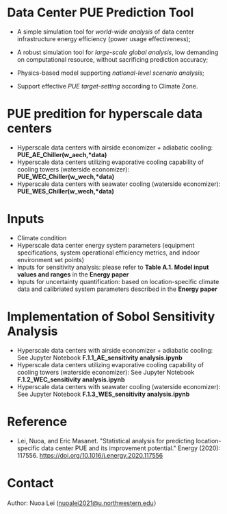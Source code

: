 # Data Center PUE Prediction Tool

* A simple simulation tool for *world-wide analysis* of data center infrastructure energy efficiency (power usage effectiveness);
  
* A robust simulation tool for *large-scale global analysis*, low demanding on computational resource, without sacrificing prediction accuracy;

* Physics-based model supporting *national-level scenario analysis*;

* Support effective *PUE target-setting* according to Climate Zone.

  
# PUE predition for hyperscale data centers

* Hyperscale data centers with airside economizer + adiabatic cooling: __PUE_AE_Chiller(w_aech,*data)__
* Hyperscale data centers utilizing evaporative cooling capability of cooling towers (waterside economizer): __PUE_WEC_Chiller(w_wech,*data)__
* Hyperscale data centers with seawater cooling (waterside economizer): __PUE_WES_Chiller(w_wech,*data)__

# Inputs

* Climate condition
* Hyperscale data center energy system parameters (equipment specifications, system operational efficiency metrics, and indoor environment set points)
* Inputs for sensitivity analysis: please refer to __Table A.1. Model input values and ranges__ in the __Energy paper__
* Inputs for uncertainty quantification: based on location-specific climate data and calibriated system parameters described in the __Energy paper__

# Implementation of Sobol Sensitivity Analysis

* Hyperscale data centers with airside economizer + adiabatic cooling: See Jupyter Notebook __F.1.1_AE_sensitivity analysis.ipynb__
* Hyperscale data centers utilizing evaporative cooling capability of cooling towers (waterside economizer): See Jupyter Notebook __F.1.2_WEC_sensitivity analysis.ipynb__
* Hyperscale data centers with seawater cooling (waterside economizer): See Jupyter Notebook __F.1.3_WES_sensitivity analysis.ipynb__


# Reference

* Lei, Nuoa, and Eric Masanet. "Statistical analysis for predicting location-specific data center PUE and its improvement potential." Energy (2020): 117556. https://doi.org/10.1016/j.energy.2020.117556

# Contact
Author: Nuoa Lei (nuoalei2021@u.northwestern.edu）

